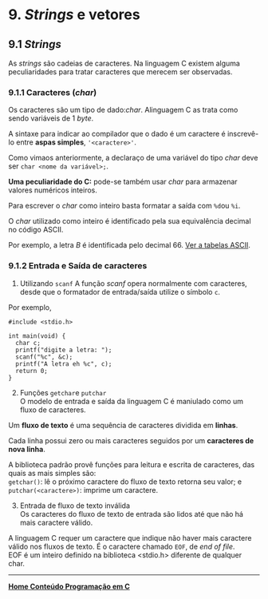 # 9. *Strings* e vetores

## 9.1 *Strings*
As *strings* são cadeias de caracteres. Na linguagem C existem alguma peculiaridades para tratar caracteres que merecem ser observadas.

### 9.1.1 Caracteres (*char*)
Os caracteres são um tipo de dado:*char*. Alinguagem C as trata como sendo variáveis de 1 *byte*.  

A sintaxe para indicar ao compilador que o dado é um caractere é inscrevê-lo entre **aspas simples**, `'<caractere>'`.  

Como vimaos anteriormente, a declaraço de uma variável do tipo *char* deve ser `char <nome da variável>;`.   

**Uma peculiaridade do C:** pode-se também usar *char* para armazenar valores numéricos inteiros.  

Para escrever o *char* como inteiro basta formatar a saída com `%d`ou `%i`.  

O *char* utilizado como inteiro é identificado pela sua equivalência decimal no código ASCII.

Por exemplo, a letra *B* é identificada pelo decimal 66. [Ver a tabelas ASCII](https://github.com/claytonjasilva/claytonjasilva.github.io/blob/main/sisdig_aulas/circuitosDecodificadores.md).


### 9.1.2 Entrada e Saída de caracteres
1. Utilizando `scanf`
A função *scanf* opera normalmente com caracteres, desde que o formatador de entrada/saída utilize o símbolo `c`.  

Por exemplo,  
```
#include <stdio.h>

int main(void) {
  char c;
  printf("digite a letra: ");
  scanf("%c", &c);
  printf("A letra eh %c", c);
  return 0;
}
```

2. Funções `getchar`e `putchar`  
O modelo de entrada e saída da linguagem C é maniulado como um fluxo de caracteres.  

Um **fluxo de texto** é uma sequência de caracteres dividida em **linhas**.  

Cada linha possui zero ou mais caracteres seguidos por um **caracteres de nova linha**.  

A biblioteca padrão provê funções para leitura e escrita de caracteres, das quais as mais simples são:  
`getchar()`: lê o próximo caractere do fluxo de texto retorna seu valor; e  
`putchar(<caractere>)`: imprime um caractere.

3. Entrada de fluxo de texto inválida  
Os caracteres do fluxo de texto de entrada são lidos até que não há mais caractere válido.  

A linguagem C requer um caractere que indique não haver mais caractere válido nos fluxos de texto. É o caractere chamado `EOF`, de *end of file*.  
EOF é um inteiro definido na biblioteca <stdio.h> diferente de qualquer char.  

___
**[Home Conteúdo Programação em C](https://github.com/claytonjasilva/claytonjasilva.github.io/blob/main/progC_aulas.md)**   

